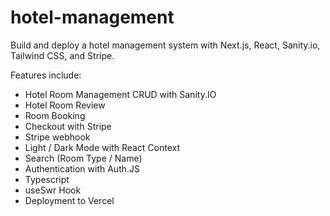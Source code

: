 # hotel-management

Build and deploy a hotel management system with Next.js, React, Sanity.io, Tailwind CSS, and Stripe.

Features include:
- Hotel Room Management CRUD with Sanity.IO
- Hotel Room Review
- Room Booking
- Checkout with Stripe
- Stripe webhook
- Light / Dark Mode with React Context
- Search (Room Type  / Name)
- Authentication with Auth.JS
- Typescript
- useSwr Hook
- Deployment to Vercel
